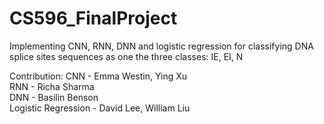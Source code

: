 # CS596_FinalProject
Implementing CNN, RNN, DNN and logistic regression for classifying DNA splice sites sequences as one the three classes: IE, EI, N 

Contribution:
CNN - Emma Westin, Ying Xu  
RNN - Richa Sharma  
DNN - Basilin Benson  
Logistic Regression - David Lee, William Liu  
